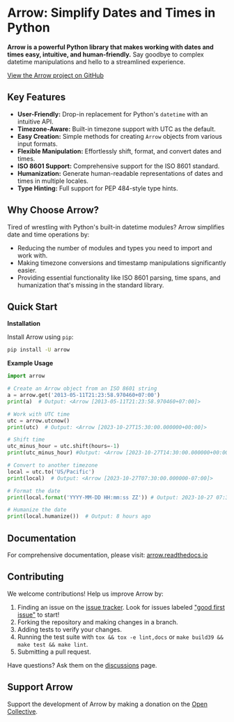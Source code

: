 # Arrow: Simplify Dates and Times in Python

**Arrow is a powerful Python library that makes working with dates and times easy, intuitive, and human-friendly.** Say goodbye to complex datetime manipulations and hello to a streamlined experience.

[View the Arrow project on GitHub](https://github.com/arrow-py/arrow)

## Key Features

*   **User-Friendly:** Drop-in replacement for Python's `datetime` with an intuitive API.
*   **Timezone-Aware:** Built-in timezone support with UTC as the default.
*   **Easy Creation:** Simple methods for creating `Arrow` objects from various input formats.
*   **Flexible Manipulation:**  Effortlessly shift, format, and convert dates and times.
*   **ISO 8601 Support:**  Comprehensive support for the ISO 8601 standard.
*   **Humanization:** Generate human-readable representations of dates and times in multiple locales.
*   **Type Hinting:** Full support for PEP 484-style type hints.

## Why Choose Arrow?

Tired of wrestling with Python's built-in datetime modules? Arrow simplifies date and time operations by:

*   Reducing the number of modules and types you need to import and work with.
*   Making timezone conversions and timestamp manipulations significantly easier.
*   Providing essential functionality like ISO 8601 parsing, time spans, and humanization that's missing in the standard library.

## Quick Start

**Installation**

Install Arrow using `pip`:

```bash
pip install -U arrow
```

**Example Usage**

```python
import arrow

# Create an Arrow object from an ISO 8601 string
a = arrow.get('2013-05-11T21:23:58.970460+07:00')
print(a)  # Output: <Arrow [2013-05-11T21:23:58.970460+07:00]>

# Work with UTC time
utc = arrow.utcnow()
print(utc)  # Output: <Arrow [2023-10-27T15:30:00.000000+00:00]>

# Shift time
utc_minus_hour = utc.shift(hours=-1)
print(utc_minus_hour) #Output: <Arrow [2023-10-27T14:30:00.000000+00:00]>

# Convert to another timezone
local = utc.to('US/Pacific')
print(local)  # Output: <Arrow [2023-10-27T07:30:00.000000-07:00]>

# Format the date
print(local.format('YYYY-MM-DD HH:mm:ss ZZ')) # Output: 2023-10-27 07:30:00 -07:00

# Humanize the date
print(local.humanize())  # Output: 8 hours ago
```

## Documentation

For comprehensive documentation, please visit: [arrow.readthedocs.io](https://arrow.readthedocs.io)

## Contributing

We welcome contributions!  Help us improve Arrow by:

1.  Finding an issue on the [issue tracker](https://github.com/arrow-py/arrow/issues). Look for issues labeled ["good first issue"](https://github.com/arrow-py/arrow/issues?q=is%3Aopen+is%3Aissue+label%3A%22good+first+issue%22) to start!
2.  Forking the repository and making changes in a branch.
3.  Adding tests to verify your changes.
4.  Running the test suite with `tox && tox -e lint,docs` or `make build39 && make test && make lint`.
5.  Submitting a pull request.

Have questions?  Ask them on the [discussions](https://github.com/arrow-py/arrow/discussions) page.

## Support Arrow

Support the development of Arrow by making a donation on the [Open Collective](https://opencollective.com/arrow).